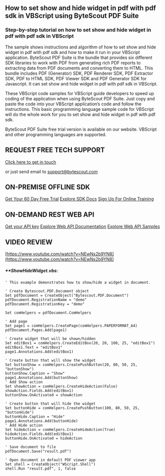 ## How to set show and hide widget in pdf with pdf sdk in VBScript using ByteScout PDF Suite

### Step-by-step tutorial on how to set show and hide widget in pdf with pdf sdk in VBScript

The sample shows instructions and algorithm of how to set show and hide widget in pdf with pdf sdk and how to make it run in your VBScript application. ByteScout PDF Suite is the bundle that provides six different SDK libraries to work with PDF from generating rich PDF reports to extracting data from PDF documents and converting them to HTML. This bundle includes PDF (Generator) SDK, PDF Renderer SDK, PDF Extractor SDK, PDF to HTML SDK, PDF Viewer SDK and PDF Generator SDK for Javascript. It can set show and hide widget in pdf with pdf sdk in VBScript.

 These VBScript code samples for VBScript guide developers to speed up coding of the application when using ByteScout PDF Suite. Just copy and paste the code into your VBScript application’s code and follow the instructions. This basic programming language sample code for VBScript will do the whole work for you to set show and hide widget in pdf with pdf sdk.

ByteScout PDF Suite free trial version is available on our website. VBScript and other programming languages are supported.

## REQUEST FREE TECH SUPPORT

[Click here to get in touch](https://bytescout.zendesk.com/hc/en-us/requests/new?subject=ByteScout%20PDF%20Suite%20Question)

or just send email to [support@bytescout.com](mailto:support@bytescout.com?subject=ByteScout%20PDF%20Suite%20Question) 

## ON-PREMISE OFFLINE SDK 

[Get Your 60 Day Free Trial](https://bytescout.com/download/web-installer?utm_source=github-readme)
[Explore SDK Docs](https://bytescout.com/documentation/index.html?utm_source=github-readme)
[Sign Up For Online Training](https://academy.bytescout.com/)


## ON-DEMAND REST WEB API

[Get your API key](https://pdf.co/documentation/api?utm_source=github-readme)
[Explore Web API Documentation](https://pdf.co/documentation/api?utm_source=github-readme)
[Explore Web API Samples](https://github.com/bytescout/ByteScout-SDK-SourceCode/tree/master/PDF.co%20Web%20API)

## VIDEO REVIEW

[https://www.youtube.com/watch?v=NEwNs2b9YN8](https://www.youtube.com/watch?v=NEwNs2b9YN8)




<!-- code block begin -->

##### ****ShowHideWidget.vbs:**
    
```
' This example demonstrates how to show/hide a widget in document.

' Create Bytescout.PDF.Document object
Set pdfDocument = CreateObject("Bytescout.PDF.Document")
pdfDocument.RegistrationName = "demo"
pdfDocument.RegistrationKey = "demo"

Set comHelpers = pdfDocument.ComHelpers

' Add page
Set page1 = comHelpers.CreatePage(comHelpers.PAPERFORMAT_A4)
pdfDocument.Pages.Add(page1)

' Create widget that will be shown/hidden
Set editBox1 = comHelpers.CreateEditBox(20, 20, 100, 25, "editBox1")
editBox1.Text = "editBox1"
page1.Annotations.Add(editBox1)

' Create button that will show the widget
Set buttonShow = comHelpers.CreatePushButton(20, 80, 50, 25, "buttonShow")
buttonShow.Caption = "Show"
page1.Annotations.Add(buttonShow)
' Add Show action
Set showAction = comHelpers.CreateHideAction(False)
showAction.Fields.Add(editBox1)
buttonShow.OnActivated = showAction

' Create button that will hide the widget
Set buttonHide = comHelpers.CreatePushButton(100, 80, 50, 25, "buttonHide")
buttonHide.Caption = "Hide"
page1.Annotations.Add(buttonHide)
' Add Hide action
Set hideAction = comHelpers.CreateHideAction(True)
hideAction.Fields.Add(editBox1)
buttonHide.OnActivated = hideAction

' Save document to file
pdfDocument.Save("result.pdf")

' Open document in default PDF viewer app
Set shell = CreateObject("WScript.Shell")
shell.Run "result.pdf", 1, false

```

<!-- code block end -->